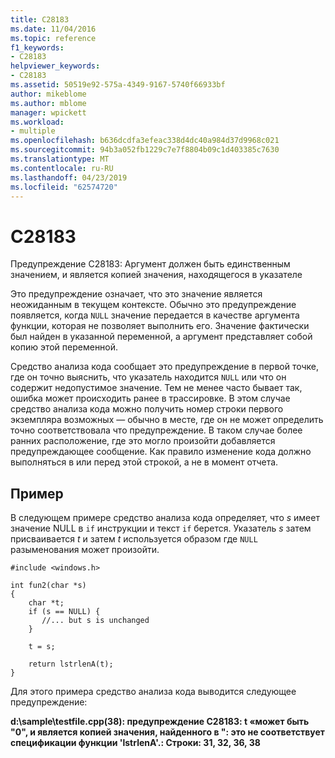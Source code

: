 ```yaml
---
title: C28183
ms.date: 11/04/2016
ms.topic: reference
f1_keywords:
- C28183
helpviewer_keywords:
- C28183
ms.assetid: 50519e92-575a-4349-9167-5740f66933bf
author: mikeblome
ms.author: mblome
manager: wpickett
ms.workload:
- multiple
ms.openlocfilehash: b636dcdfa3efeac338d4dc40a984d37d9968c021
ms.sourcegitcommit: 94b3a052fb1229c7e7f8804b09c1d403385c7630
ms.translationtype: MT
ms.contentlocale: ru-RU
ms.lasthandoff: 04/23/2019
ms.locfileid: "62574720"
---
```

# <a name="c28183"></a>C28183
Предупреждение C28183: Аргумент должен быть единственным значением, и является копией значения, находящегося в указателе

 Это предупреждение означает, что это значение является неожиданным в текущем контексте. Обычно это предупреждение появляется, когда `NULL` значение передается в качестве аргумента функции, которая не позволяет выполнить его. Значение фактически был найден в указанной переменной, а аргумент представляет собой копию этой переменной.

 Средство анализа кода сообщает это предупреждение в первой точке, где он точно выяснить, что указатель находится `NULL` или что он содержит недопустимое значение. Тем не менее часто бывает так, ошибка может происходить ранее в трассировке. В этом случае средство анализа кода можно получить номер строки первого экземпляра возможных — обычно в месте, где он не может определить точно соответствовала что предупреждение. В таком случае более ранних расположение, где это могло произойти добавляется предупреждающее сообщение. Как правило изменение кода должно выполняться в или перед этой строкой, а не в момент отчета.

## <a name="example"></a>Пример
 В следующем примере средство анализа кода определяет, что *s* имеет значение NULL в `if` инструкции и текст `if` берется. Указатель *s* затем присваивается *t* и затем *t* используется образом где `NULL` разыменования может произойти.

```
#include <windows.h>

int fun2(char *s)
{
    char *t;
    if (s == NULL) {
       //... but s is unchanged
    }

    t = s;

    return lstrlenA(t);
}
```

 Для этого примера средство анализа кода выводится следующее предупреждение:

 **d:\sample\testfile.cpp(38): предупреждение C28183: t «может быть "0", и является копией значения, найденного в ": это не соответствует спецификации функции 'lstrlenA'.: Строки: 31, 32, 36, 38**